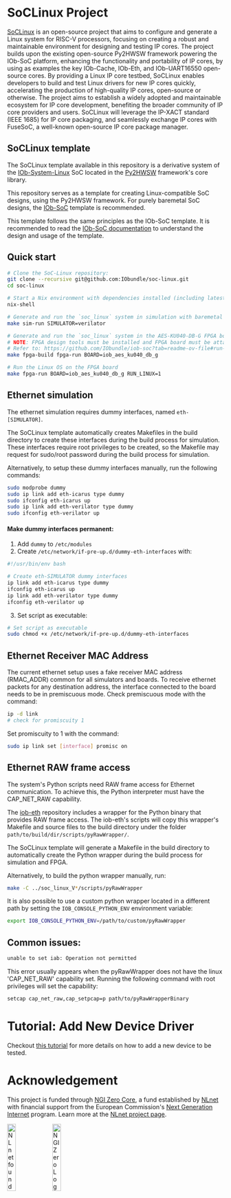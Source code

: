 <!--
SPDX-FileCopyrightText: 2025 IObundle

SPDX-License-Identifier: MIT
-->

# SoCLinux Project

[SoCLinux](https://nlnet.nl/project/SoCLinux/) is an open-source project that aims to configure and generate a Linux system for RISC-V processors, focusing on creating a robust and maintainable environment for designing and testing IP cores.
The project builds upon the existing open-source Py2HWSW framework powering the IOb-SoC platform, enhancing the functionality and portability of IP cores, by using as examples the key IOb-Cache, IOb-Eth, and IOb-UART16550 open-source cores.
By providing a Linux IP core testbed, SoCLinux enables developers to build and test Linux drivers for new IP cores quickly, accelerating the production of high-quality IP cores, open-source or otherwise. 
The project aims to establish a widely adopted and maintainable ecosystem for IP core development, benefiting the broader community of IP core providers and users.
SoCLinux will leverage the IP-XACT standard (IEEE 1685) for IP core packaging, and seamlessly exchange IP cores with FuseSoC, a well-known open-source IP core package manager.

## SoCLinux template

The SoCLinux template available in this repository is a derivative system of the [IOb-System-Linux](https://github.com/IObundle/py2hwsw/tree/main/py2hwsw/lib/iob_system/iob_system_linux) SoC located in the [Py2HWSW](https://github.com/IObundle/py2hwsw) framework's core library.

This repository serves as a template for creating Linux-compatible SoC designs, using the Py2HWSW framework.
For purely baremetal SoC designs, the [IOb-SoC](https://github.com/IObundle/iob-soc) template is recommended.

This template follows the same principles as the IOb-SoC template. It is recommended to read the [IOb-SoC documentation](https://github.com/IObundle/iob-soc/blob/main/README.md) to understand the design and usage of the template.

## Quick start

```Bash
# Clone the SoC-Linux repository:
git clone --recursive git@github.com:IObundle/soc-linux.git
cd soc-linux

# Start a Nix environment with dependencies installed (including latest Py2HWSW):
nix-shell

# Generate and run the `soc_linux` system in simulation with baremetal firmware:
make sim-run SIMULATOR=verilator

# Generate and run the `soc_linux` system in the AES-KU040-DB-G FPGA board with baremetal firmware:
# NOTE: FPGA design tools must be installed and FPGA board must be attached locally.
# Refer to: https://github.com/IObundle/iob-soc?tab=readme-ov-file#run-on-fpga-board
make fpga-build fpga-run BOARD=iob_aes_ku040_db_g

# Run the Linux OS on the FPGA board
make fpga-run BOARD=iob_aes_ku040_db_g RUN_LINUX=1
```

<!--
## Differences to IOb-SoC
This section outlines the distinctions between IOb-SoC and SoCLinux.

The bootloader in SoCLinux differs from that in IOb-SoC. In SoCLinux, the bootloader is directly loaded into internal RAM, whereas in IOb-SoC, the bootloader binary starts in ROM and is then copied to RAM.

The boot control unit in SoCLinux, unlike IOb-SoC, is a distinct module and exclusively manages the boot process state. On the software side, the SoCLinux bootloader initially loads a file named soc_linux_mem.config, which specifies the files and their respective memory addresses to be copied into external memory.

-->
## Ethernet simulation

The ethernet simulation requires dummy interfaces, named `eth-[SIMULATOR]`.

The SoCLinux template automatically creates Makefiles in the build directory to create these interfaces during the build process for simulation.
These interfaces require root privileges to be created, so the Makefile may request for sudo/root password during the build process for simulation.

Alternatively, to setup these dummy interfaces manually, run the following commands:
```bash
sudo modprobe dummy
sudo ip link add eth-icarus type dummy
sudo ifconfig eth-icarus up
sudo ip link add eth-verilator type dummy
sudo ifconfig eth-verilator up
```

#### Make dummy interfaces permanent:
1. Add `dummy` to `/etc/modules`
2. Create `/etc/network/if-pre-up.d/dummy-eth-interfaces` with:
```bash
#!/usr/bin/env bash

# Create eth-SIMULATOR dummy interfaces
ip link add eth-icarus type dummy
ifconfig eth-icarus up
ip link add eth-verilator type dummy
ifconfig eth-verilator up
```
3. Set script as executable:
```bash
# Set script as executable
sudo chmod +x /etc/network/if-pre-up.d/dummy-eth-interfaces
```

## Ethernet Receiver MAC Address
The current ethernet setup uses a fake receiver MAC address (RMAC_ADDR) common
for all simulators and boards. To receive ethernet packets for any destination
address, the interface connected to the board needs to be in premiscuous mode.
Check premiscuous mode with the command:
```bash
ip -d link
# check for promiscuity 1
```
Set promiscuity to 1 with the command:
```bash
sudo ip link set [interface] promisc on
```

## Ethernet RAW frame access
The system's Python scripts need RAW frame access for Ethernet communication.
To achieve this, the Python interpreter must have the CAP_NET_RAW capability.

The [iob-eth](https://github.com/IObundle/iob-eth/tree/master/scripts/pyRawWrapper) repository includes a wrapper for the Python binary that provides RAW frame access.
The iob-eth's scripts will copy this wrapper's Makefile and source files to the build directory under the folder `path/to/build/dir/scripts/pyRawWrapper/`.

The SoCLinux template will generate a Makefile in the build directory to automatically create the Python wrapper during the build process for simulation and FPGA.

Alternatively, to build the python wrapper manually, run:
```bash
make -C ../soc_linux_V*/scripts/pyRawWrapper
```

It is also possible to use a custom python wrapper located in a different path by setting the `IOB_CONSOLE_PYTHON_ENV` environment variable:
```bash
export IOB_CONSOLE_PYTHON_ENV=/path/to/custom/pyRawWrapper
```

## Common issues:

```bash
unable to set iab: Operation not permitted
```

This error usually appears when the pyRawWrapper does not have the linux 'CAP_NET_RAW' capability set.
Running the following command with root privileges will set the capability:
```bash
setcap cap_net_raw,cap_setpcap=p path/to/pyRawWrapperBinary
```

# Tutorial: Add New Device Driver
Checkout [this tutorial](document/device_driver_tutorial.md) for more details on
how to add a new device to be tested.

# Acknowledgement
This project is funded through [NGI Zero Core](https://nlnet.nl/core), a fund established by [NLnet](https://nlnet.nl) with financial support from the European Commission's [Next Generation Internet](https://ngi.eu) program. Learn more at the [NLnet project page](https://nlnet.nl/project/SoCLinux).

[<img src="https://nlnet.nl/logo/banner.png" alt="NLnet foundation logo" width="20%" />](https://nlnet.nl)
[<img src="https://nlnet.nl/image/logos/NGI0_tag.svg" alt="NGI Zero Logo" width="20%" />](https://nlnet.nl/core)
